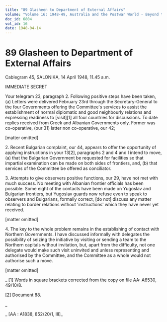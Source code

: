 ```yaml
---
title: "89 Glasheen to Department of External Affairs"
volume: "Volume 16: 1948-49, Australia and the Postwar World - Beyond the Region"
doc_id: 6804
vol_id: 16
date: 1948-04-14
---
```


# 89 Glasheen to Department of External Affairs

Cablegram 45, SALONIKA, 14 April 1948, 11.45 a.m.

IMMEDIATE SECRET

Your telegram 23, paragraph 2. Following positive steps have been taken, (a) Letters were delivered February 23rd through the Secretary-General to the four Governments offering the Committee's services to assist the establishment of normal diplomatic and good neighbourly relations and expressing readiness to [visit][1] all four countries for discussions. To date replies received from Greek and Albanian Governments only. Former was co-operative, (our 31) latter non co-operative, our 42;

[matter omitted]

2\. Recent Bulgarian complaint, our 44, appears to offer the opportunity of applying instructions in your 13[2], paragraphs 2 and 4 and I intend to move, (a) that the Bulgarian Government be requested for facilities so that impartial examination can be made on both sides of frontiers, and, (b) that services of the Committee be offered as conciliator.

3\. Attempts to give observers positive functions, our 29, have not met with much success. No meeting with Albanian frontier officials has been possible. Some eight of the contacts have been made on Yugoslav and Bulgarian frontiers, but Yugoslav guards now refuse even to speak to observers and Bulgarians, formally correct, [do not] discuss any matter relating to border relations without 'instructions' which they have never yet received.

[matter omitted]

4\. The key to the whole problem remains in the establishing of contact with Northern Governments. I have discussed informally with delegates the possibility of seizing the initiative by visiting or sending a team to the Northern capitals without invitation, but, apart from the difficulty, not one delegate would make such visit uninvited and unless representing and authorised by the Committee, and the Committee as a whole would not authorise such a move.

[matter omitted]

_ [1] Words in square brackets corrected from the copy on file AA: A6530, 49/10/8.

[2] Document 88.

_

_ [AA : A1838, 852/20/1, III]_
